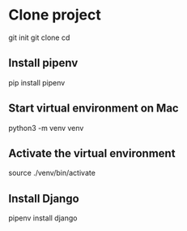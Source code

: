 # Clone project
 git init
 git clone
 cd

## Install pipenv
pip install pipenv

## Start virtual environment on Mac
python3 -m venv venv

## Activate the virtual environment
source ./venv/bin/activate

## Install Django
pipenv install django 
